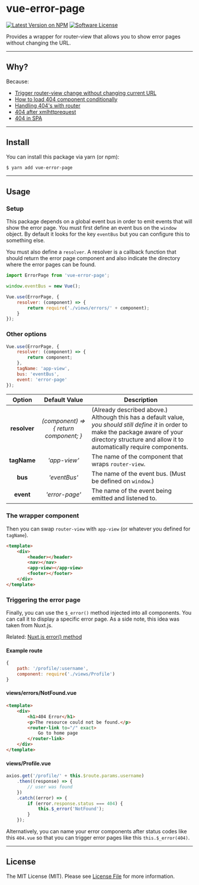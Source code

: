 # vue-error-page

[![Latest Version on NPM](https://img.shields.io/npm/v/vue-error-page.svg?style=flat-square)](https://www.npmjs.com/package/vue-error-page)
[![Software License](https://img.shields.io/badge/license-MIT-brightgreen.svg?style=flat-square)](LICENSE.md)

Provides a wrapper for router-view that allows you to show error pages without changing the URL.

___
## Why?

Because:

- [Trigger router-view change without changing current URL](https://github.com/vuejs/vue-router/issues/977)
- [How to load 404 component conditionally](https://forum.vuejs.org/t/how-to-load-404-component-conditionally/7781)
- [Handling 404's with router](https://laracasts.com/discuss/channels/vue/handling-404s-with-router)
- [404 after xmlhttprequest](https://forum.vuejs.org/t/404-after-xmlhttprequest/5362)
- [404 in SPA](https://forum.vuejs.org/t/404-in-spa/9399)

___
## Install

You can install this package via yarn (or npm):

```bash
$ yarn add vue-error-page
```

___
## Usage

### Setup

This package depends on a global event bus in order to emit events that will show the error page. You must first define an event bus on the `window` object. By default it looks for the key `eventBus` but you can configure this to something else.

You must also define a `resolver`. A resolver is a callback function that should return the error page component and also indicate the directory where the error pages can be found.

```js
import ErrorPage from 'vue-error-page';

window.eventBus = new Vue();

Vue.use(ErrorPage, {
    resolver: (component) => {
        return require('./views/errors/' + component);
    }
});
```

### Other options

```js
Vue.use(ErrorPage, {
    resolver: (component) => {
        return component;
    },
    tagName: 'app-view',
    bus: 'eventBus',
    event: 'error-page'
});
```

Option       | Default Value  | Description
:----------: | :------------: | -----------
**resolver** | *(component) => { return component; }* | (Already described above.) Although this has a default value, *you should still define it* in order to make the package aware of your directory structure and allow it to automatically require components.
**tagName**  | *'app-view'*   | The name of the component that wraps `router-view`.
**bus**      | *'eventBus'*   | The name of the event bus. (Must be defined on `window`.)
**event**    | *'error-page'* | The name of the event being emitted and listened to.

### The wrapper component

Then you can swap `router-view` with `app-view` (or whatever you defined for `tagName`).

```html
<template>
    <div>
        <header></header>
        <nav></nav>
        <app-view></app-view>
        <footer></footer>
    </div>
</template>
```

### Triggering the error page

Finally, you can use the `$_error()` method injected into all components. You can call it to display a specific error page. As a side note, this idea was taken from Nuxt.js.

Related: [Nuxt.js error() method](https://nuxtjs.org/guide/async-data#handling-errors)

#### Example route

```js
{
    path: '/profile/:username',
    component: require('./views/Profile')
}
```

#### views/errors/NotFound.vue

```html
<template>
    <div>
        <h1>404 Error</h1>
        <p>The resource could not be found.</p>
        <router-link to="/" exact>
            Go to home page
        </router-link>
    </div>
</template>

```

#### views/Profile.vue

```js
axios.get('/profile/' + this.$route.params.username)
    .then((response) => {
        // user was found
    })
    .catch((error) => {
        if (error.response.status === 404) {
            this.$_error('NotFound');
        }
    });
```

Alternatively, you can name your error components after status codes like this `404.vue` so that you can trigger error pages like this `this.$_error(404)`.

___
## License

The MIT License (MIT). Please see [License File](LICENSE.md) for more information.
